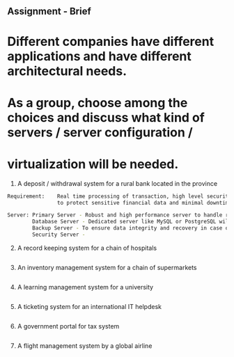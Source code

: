 ## Assignment - Brief

# Different companies have different applications and have different architectural needs. 
# As a group, choose among the choices and discuss what kind of servers / server configuration /
# virtualization will be needed.

1.  A deposit / withdrawal system for a rural bank located in the province
```sh
Requirement:    Real time processing of transaction, high level security and reliability
                to protect sensitive financial data and minimal downtime.

Server: Primary Server - Robust and high performance server to handle real time transactions.
        Database Server - Dedicated server like MySQL or PostgreSQL will be ideal.
        Backup Server - To ensure data integrity and recovery in case of failure.
        Security Server - 


```

2.  A record keeping system for a chain of hospitals
```sh

```

3.  An inventory management system for a chain of supermarkets
```sh

```

4.  A learning management system for a university
```sh

```

5.  A ticketing system for an international IT helpdesk
```sh

```

6.  A government portal for tax system
```sh

```

7.  A flight management system by a global airline
```sh

```
